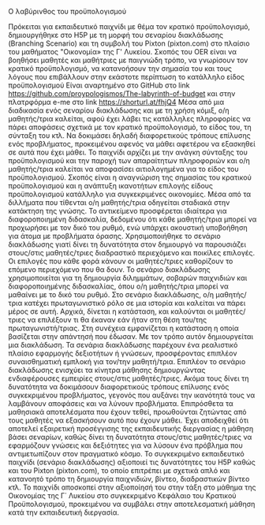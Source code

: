 Ο λαβύρινθος του προϋπολογισμού

Πρόκειται για εκπαιδευτικό παιχνίδι με θέμα τον κρατικό προϋπολογισμό, δημιουργήθηκε στο H5P με τη μορφή του σεναρίου διακλάδωσης (Branching Scenario) και τη συμβολή του Pixton (pixton.com) στο πλαίσιο του μαθήματος "Οικονομία» της Γ' Λυκείου.
Σκοπός του OER είναι να βοηθήσει μαθητές και μαθήτριες με παιγνιώδη τρόπο, να γνωρίσουν τον κρατικό προϋπολογισμό, να κατανοήσουν την σημασία του και τους λόγους που επιβάλλουν στην εκάστοτε περίπτωση το κατάλληλο είδος προϋπολογισμού 
Είναι αναρτημένο στο GitHub  στο link https://github.com/proypologismos/The-labyrinth-of-budget και στην πλατρφόρμα e-me στο link https://shorturl.at/fhjQ4
Μέσα από μια διαδικασία ενός σεναρίου διακλάδωσης και με τη χρήση κόμιξ, ο/η μαθητής/τρια καλείται, αφού έχει λάβει τις κατάλληλες πληροφορίες να πάρει αποφάσεις σχετικά με τον κρατικό προϋπολογισμό, το είδος του, τη σύνταξη του κτλ. Να δοκιμάσει δηλαδή διαφορετικούς τρόπους επίλυσης ενός προβλήματος, προκειμένου αφενός να μάθει αφετέρου να εξασκηθεί σε αυτά που έχει μάθει.
Το παιχνίδι αρχίζει με την ανάγκη σύνταξης του προϋπολογισμού και την παροχή των απαραίτητων πληροφοριών και ο/η μαθητής/τρια καλείται να αποφασίσει αιτιολογημένα για το είδος του προϋπολογισμού. 
Σκοπός είναι η αναγνώριση της σημασίας του κρατικού προϋπολογισμού και η ανάπτυξη ικανοτήτων επιλογής είδους προϋπολογισμού κατάλληλο για συγκεκριμένες οικονομίες. Μέσα από τα διλλήματα που τίθενται ο/η μαθητής/τρια οδηγείται σταδιακά στην κατάκτηση της γνώσης.
Το αντικείμενο προσφέρεται ιδιαίτερα για διαφοροποιημένη διδασκαλία, δεδομένου ότι κάθε μαθητής/τρια μπορεί να προχωρήσει με τον δικό του ρυθμό, ενώ υπάρχει ακουστική υποβοήθηση για άτομα με προβλήματα όρασης.
Χρησιμοποιήθηκε το σενάριο διακλάδωσης γιατί δίνει τη δυνατότητα στον δημιουργό να παρουσιάζει στους/στις μαθητές/τριες διαδραστικό περιεχόμενο και ποικίλες επιλογές. Οι επιλογές που κάθε φορά κάνουν οι μαθητές/τριες καθορίζουν το επόμενο περιεχόμενο που θα δουν. Το σενάριο διακλάδωσης χρησιμοποιείται για τη δημιουργία διλημμάτων, σοβαρών παιχνιδιών και διαφοροποιημένης διδασκαλίας, όπου ο/η μαθητής/τρια μπορεί να μαθαίνει με το δικό του ρυθμό. Στο σενάριο διακλάδωσης, ο/η μαθητής/τρια κατέχει πρωταγωνιστικό ρόλο σε μια ιστορία και καλείται να πάρει μέρος σε αυτή. Αρχικά, δίνεται η κατάσταση, και καλούνται οι μαθητές/τριες να επιλέξουν τι θα έκαναν εάν ήταν στη θέση του/της πρωταγωνιστή/τριας. Στη συνέχεια εμφανίζεται η κατάσταση η οποία βασίζεται στην απάντησή που έδωσαν. Με τον τρόπο αυτόν δημιουργείται μια διακλάδωση. Τα σενάρια διακλάδωσης παρέχουν ένα ρεαλιστικό πλαίσιο εφαρμογής δεξιοτήτων ή γνώσεων, προσφέροντας επιπλέον συναισθηματική εμπλοκή για τον/την μαθητή/τρια. 
Επιπλέον το σενάριο διακλάδωσης ενισχύει τα κίνητρα μάθησης δημιουργώντας ενδιαφέρουσες εμπειρίες στους/στις μαθητές/τριες. Ακόμα τους δίνει τη δυνατότητα να δοκιμάσουν διαφορετικούς τρόπους επίλυσης ενός συγκεκριμένου προβλήματος, γεγονός που αυξάνει την ικανότητά τους να λαμβάνουν αποφάσεις και να λύνουν προβλήματα. Επιπρόσθετα τα μαθησιακά αποτελέσματα που έχουν τεθεί, προωθούνται ζητώντας από τους μαθητές να εξασκήσουν αυτό που έχουν μάθει. 
Έχει αποδειχθεί ότι αποτελεί εξαιρετική προσέγγισης της εκπαιδευτικής διεργασίας η μάθηση βάσει σεναρίων, καθώς δίνει τη δυνατότητα στους/στις μαθητές/τριες να εφαρμόζουν γνώσεις και δεξιότητες για να λύσουν ένα πρόβλημα που αντιμετωπίζουν στον πραγματικό κόσμο. 
Το συγκεκριμένο εκπαιδευτικό παιχνίδι (σενάριο διακλάδωσης) αξιοποιεί τις δυνατότητες του H5P καθώς και του Pixton (pixton.com), το οποίο επιτρέπει με σχετικά απλό και κατανοητό τρόπο τη δημιουργία παιχνιδιών, βίντεο, διαδραστικών βίντεο κτλ. 
Το παιχνίδι αποσκοπεί στην αξιοποίησή του στην τάξη στο μάθημα της Οικονομίας της Γ΄ Λυκείου στο συγκεκριμένο Κεφάλαιο του Κρατικού Προϋπολογισμού, προκειμένου να συμβάλει στην αποτελεσματική μάθηση κατά την εκπαιδευτική διεργασία.
